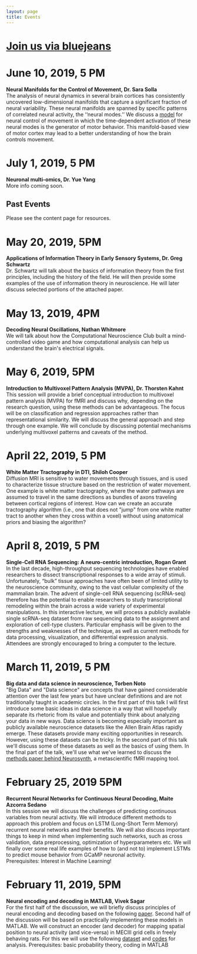 ```yaml
---
layout: page
title: Events
---
```

# [Join us via bluejeans](https://bluejeans.com/942055066)
# June 10, 2019, 5 PM
**Neural Manifolds for the Control of Movement, Dr. Sara Solla**<br> 
The analysis of neural dynamics in several brain cortices has consistently uncovered low-dimensional manifolds that capture a significant fraction of neural variability. These neural manifolds are spanned by specific patterns of correlated neural activity, the ‘‘neural modes.’’ We discuss a [model](https://www.sciencedirect.com/science/article/pii/S0896627317304634?via%3Dihub) for neural control of movement in which the time-dependent activation of these neural modes is the generator of motor behavior. This manifold-based view of motor cortex may lead to a better understanding of how the brain controls movement.

# July 1, 2019, 5 PM
**Neuronal multi-omics, Dr. Yue Yang**<br>
More info coming soon.

## Past Events
Please see the content page for resources.

# May 20, 2019, 5PM
**Applications of Information Theory in Early Sensory Systems, Dr. Greg Schwartz**<br>
Dr. Schwartz will talk about the basics of information theory from the first principles, including the history of the field. He will then provide some examples of the use of information theory in neuroscience. He will later discuss selected portions of the attached paper.

# May 13, 2019, 4PM
**Decoding Neural Oscillations, Nathan Whitmore**<br>
We will talk about how the Computational Neuroscience Club built a mind-controlled video game and how computational analysis can help us understand the brain's electrical signals.

# May 6, 2019, 5PM
**Introduction to Multivoxel Pattern Analysis (MVPA), Dr. Thorsten Kahnt**<br>
This session will provide a brief conceptual introduction to multivoxel pattern analysis (MVPA) for fMRI and discuss why, depending on the research question, using these methods can be advantageous. The focus will be on classification and regression approaches rather than representational similarity. We will discuss the general approach and step through one example. We will conclude by discussing potential mechanisms underlying multivoxel patterns and caveats of the method.

# April 22, 2019, 5 PM
**White Matter Tractography in DTI, Shiloh Cooper**<br>
Diffusion MRI is sensitive to water movements through tissues, and is used to characterize tissue structure based on the restriction of water movement. One example is white matter tractography, where the water pathways are assumed to travel in the same directions as bundles of axons traveling between cortical regions of interest. How can we create an accurate tractography algorithm (i.e., one that does not "jump" from one white matter tract to another when they cross within a voxel) without using anatomical priors and biasing the algorithm?

# April 8, 2019, 5 PM
**Single-Cell RNA Sequencing: A neuro-centric introduction, Rogan Grant**<br>
In the last decade, high-throughput sequencing technologies have enabled researchers to dissect transcriptional responses to a wide array of stimuli. Unfortunately, “bulk” tissue approaches have often been of limited utility to the neuroscience community, owing to the vast cellular complexity of the mammalian brain. The advent of single-cell RNA sequencing (scRNA-seq) therefore has the potential to enable researchers to study transcriptional remodeling within the brain across a wide variety of experimental manipulations. In this interactive lecture, we will process a publicly available single scRNA-seq dataset from raw sequencing data to the assignment and exploration of cell-type clusters. Particular emphasis will be given to the strengths and weaknesses of the technique, as well as current methods for data processing, visualization, and differential expression analysis. Attendees are strongly encouraged to bring a computer to the lecture.

# March 11, 2019, 5 PM
**Big data and data science in neuroscience, Torben Noto**<br>
"Big Data" and "Data science" are concepts that have gained considerable attention over the last few years but have unclear definitions and are not traditionally taught in academic circles. In the first part of this talk I will first introduce some basic ideas in data science in a way that will hopefully separate its rhetoric from its value and potentially think about analyzing your data in new ways. Data science is becoming especially important as publicly available neuroscience datasets like the Allen Brain Atlas rapidly emerge. These datasets provide many exciting opportunities in research. However, using these datasets can be tricky. In the second part of this talk we'll discuss some of these datasets as well as the basics of using them. In the final part of the talk, we'll use what we've learned to discuss the [methods paper behind Neurosynth](https://www.nature.com/articles/nmeth.1635), a metascientific fMRI mapping tool.

# February 25, 2019 5PM
**Recurrent Neural Networks for Continuous Neural Decoding, Maite Azcorra Sedano**<br>
In this session we will discuss the challenges of predicting continuous variables from neural activity. We will introduce different methods to approach this problem and focus on LSTM (Long-Short Term Memory) recurrent neural networks and their benefits. We will also discuss important things to keep in mind when implementing such networks, such as cross validation, data preprocessing, optimization of hyperparameters etc. We will finally over some real life examples of how to (and not to) implement LSTMs to predict mouse behavior from GCaMP neuronal activity.<br>
Prerequisites: Interest in Machine Learning!<br>

# February 11, 2019, 5PM
**Neural encoding and decoding in MATLAB, Vivek Sagar** <br>
For the first half of the discussion, we will briefly discuss principles of neural encoding and decoding based on the following [paper](https://www.sciencedirect.com/science/article/pii/S0079612306650310). Second half of the discussion will be based on practically implementing these models in MATLAB. We will construct an encoder (and decoder) for mapping spatial position to neural activity (and vice-versa) in MECIII grid cells in freely behaving rats. For this we will use the following [dataset](https://archive.norstore.no/pages/public/datasetDetail.jsf?id=8F6BE356-3277-475C-87B1-C7A977632DA7) and [codes](https://github.com/viveksgr/NUCNC_demo/tree/master/Scripts) for analysis.
Prerequisites: basic probability theory, coding in MATLAB
